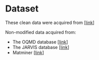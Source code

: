 # Dataset

These clean data were acquired from [[link](https://zenodo.org/records/5533023)]

Non-modified data acquired from:

- The OQMD database [[link](http://oqmd.org/)]
- The JARVIS database [[link](https://jarvis.nist.gov/)]
- Matminer [[link](https://hackingmaterials.lbl.gov/matminer/)]
